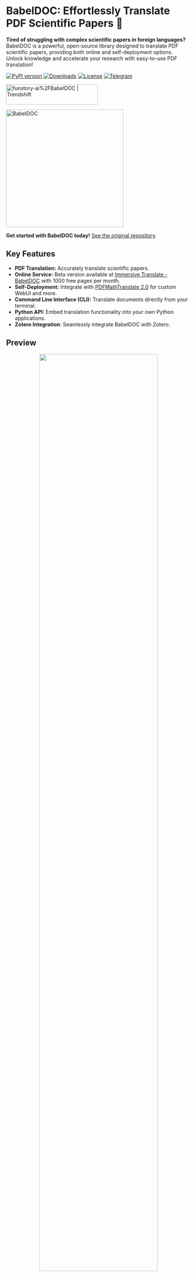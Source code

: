 # BabelDOC: Effortlessly Translate PDF Scientific Papers 🚀

**Tired of struggling with complex scientific papers in foreign languages?** BabelDOC is a powerful, open-source library designed to translate PDF scientific papers, providing both online and self-deployment options.  Unlock knowledge and accelerate your research with easy-to-use PDF translation!

[![PyPI version](https://img.shields.io/pypi/v/BabelDOC)](https://pypi.org/project/BabelDOC/)
[![Downloads](https://static.pepy.tech/badge/BabelDOC)](https://pepy.tech/projects/BabelDOC)
[![License](https://img.shields.io/github/license/funstory-ai/BabelDOC)](./LICENSE)
[![Telegram](https://img.shields.io/badge/Telegram-2CA5E0?style=flat-squeare&logo=telegram&logoColor=white)](https://t.me/+Z9_SgnxmsmA5NzBl)

[<img src="https://trendshift.io/api/badge/repositories/13358" alt="funstory-ai%2FBabelDOC | Trendshift" style="width: 250px; height: 55px;" width="250" height="55"/>](https://trendshift.io/repositories/13358)

<picture>
  <source media="(prefers-color-scheme: dark)" srcset="https://s.immersivetranslate.com/assets/uploads/babeldoc-big-logo-darkmode-with-transparent-background-IKuNO1.svg" width="320px" alt="BabelDOC"/>
  <img src="https://s.immersivetranslate.com/assets/uploads/babeldoc-big-logo-with-transparent-background-2xweBr.svg" width="320px" alt="BabelDOC"/>
</picture>

**Get started with BabelDOC today!**  [See the original repository](https://github.com/funstory-ai/BabelDOC).

## Key Features

*   **PDF Translation:**  Accurately translate scientific papers.
*   **Online Service:** Beta version available at [Immersive Translate - BabelDOC](https://app.immersivetranslate.com/babel-doc/) with 1000 free pages per month.
*   **Self-Deployment:** Integrate with [PDFMathTranslate 2.0](https://github.com/PDFMathTranslate/PDFMathTranslate-next) for custom WebUI and more.
*   **Command Line Interface (CLI):** Translate documents directly from your terminal.
*   **Python API:** Embed translation functionality into your own Python applications.
*   **Zotero Integration**: Seamlessly integrate BabelDOC with Zotero.

## Preview

<div align="center">
<img src="https://s.immersivetranslate.com/assets/r2-uploads/images/babeldoc-preview.png" width="80%"/>
</div>

## Getting Started

### Installation using `uv` (Recommended)

1.  Install `uv`: Refer to [uv installation](https://github.com/astral-sh/uv#installation) and set up your `PATH`.
2.  Install BabelDOC:

    ```bash
    uv tool install --python 3.12 BabelDOC
    babeldoc --help
    ```
3.  Run the command:

    ```bash
    babeldoc --openai --openai-model "gpt-4o-mini" --openai-base-url "https://api.openai.com/v1" --openai-api-key "your-api-key-here"  --files example.pdf
    # multiple files
    babeldoc --openai --openai-model "gpt-4o-mini" --openai-base-url "https://api.openai.com/v1" --openai-api-key "your-api-key-here"  --files example1.pdf --files example2.pdf
    ```

### Install from Source

1.  Install `uv`: Follow the [uv installation](https://github.com/astral-sh/uv#installation) guide.
2.  Clone the Repository & Install:

    ```bash
    git clone https://github.com/funstory-ai/BabelDOC
    cd BabelDOC
    uv run babeldoc --help
    ```
3.  Run BabelDOC:

    ```bash
    uv run babeldoc --files example.pdf --openai --openai-model "gpt-4o-mini" --openai-base-url "https://api.openai.com/v1" --openai-api-key "your-api-key-here"

    # multiple files
    uv run babeldoc --files example.pdf --files example2.pdf --openai --openai-model "gpt-4o-mini" --openai-base-url "https://api.openai.com/v1" --openai-api-key "your-api-key-here"
    ```

## Advanced Options & Configuration

BabelDOC offers a wide range of options for customization.  Detailed configurations are available for:

*   **Language Options**
*   **PDF Processing Options**
*   **Translation Service Options**
*   **OpenAI Specific Options**
*   **Glossary Options**
*   **Output Control**
*   **Offline Assets Management**
*   **Configuration File** (TOML format)

For detailed instructions and options, refer to the original README.

## Python API

Refer to the [pdf2zh next](https://github.com/PDFMathTranslate/PDFMathTranslate-next) documentation for using the `high_level.do_translate_async_stream` function.

## Background & Motivation

BabelDOC addresses the need for a robust and customizable PDF translation pipeline, building upon existing projects and research in PDF parsing and document structure analysis.

## Roadmap

Future development includes:

*   Line Support
*   Table Support
*   Cross-page/column paragraph support
*   Advanced typesetting features
*   Outline Support
*   And more!

## Versioning

This project uses a combination of [Semantic Versioning](https://semver.org/) and [Pride Versioning](https://pridever.org/). The version number format is: "0.MAJOR.MINOR".

## Known Issues

*   Parsing errors in the author and reference sections
*   Lines are not supported.
*   Drop caps are not supported.
*   Large pages will be skipped.

## How to Contribute

Contributions are welcome!  See the [CONTRIBUTING](https://github.com/funstory-ai/yadt/blob/main/docs/CONTRIBUTING.md) guide for details.

## Acknowledgements

*   [PDFMathTranslate](https://github.com/Byaidu/PDFMathTranslate)
*   [DocLayout-YOLO](https://github.com/opendatalab/DocLayout-YOLO)
*   [pdfminer](https://github.com/pdfminer/pdfminer.six)
*   [PyMuPDF](https://github.com/pymupdf/PyMuPDF)
*   [Asynchronize](https://github.com/multimeric/Asynchronize/tree/master?tab=readme-ov-file)
*   [PriorityThreadPoolExecutor](https://github.com/oleglpts/PriorityThreadPoolExecutor)

## Star History
```html
<h2 id="star_hist">Star History</h2>

<a href="https://star-history.com/#funstory-ai/babeldoc&Date">
 <picture>
   <source media="(prefers-color-scheme: dark)" srcset="https://api.star-history.com/svg?repos=funstory-ai/babeldoc&type=Date&theme=dark" />
   <source media="(prefers-color-scheme: light)" srcset="https://api.star-history.com/svg?repos=funstory-ai/babeldoc&type=Date" />
   <img alt="Star History Chart" src="https://api.star-history.com/svg?repos=funstory-ai/babeldoc&type=Date"/>
 </picture>
</a>
```

## Important Interaction Note for `--auto-enable-ocr-workaround`

(See original README for details.)

---